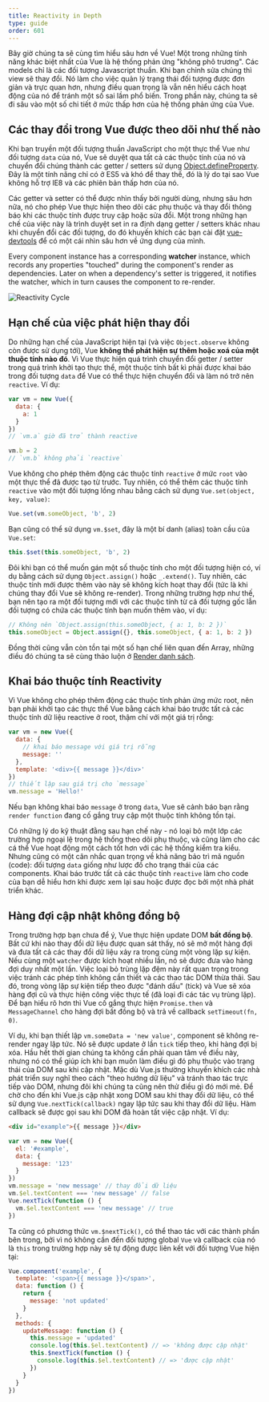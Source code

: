 ```yaml
---
title: Reactivity in Depth
type: guide
order: 601
---
```


Bây giờ chúng ta sẽ cùng tìm hiểu sâu hơn về Vue! Một trong những tính năng khác biệt nhất của Vue là hệ thống phản ứng "không phô trương". Các models chỉ là các đối tượng Javascript thuần. Khi bạn chỉnh sửa chúng thì view sẽ thay đổi. Nó làm cho việc quản lý trạng thái đối tượng được đơn giản và trực quan hơn, nhưng điều quan trọng là vẫn nên hiểu cách hoạt động của nó để tránh một số sai lầm phổ biến. Trong phần này, chúng ta sẽ đi sâu vào một số chi tiết ở mức thấp hơn của hệ thống phản ứng của Vue.

## Các thay đổi trong Vue được theo dõi như thế nào

Khi bạn truyền một đối tượng thuần JavaScript cho một thực thể Vue như đối tượng `data` của nó, Vue sẽ duyệt qua tất cả các thuộc tính của nó và chuyển đổi chúng thành các getter / setters sử dụng [Object.defineProperty](https://developer.mozilla.org/en-US/docs/Web/JavaScript/Reference/Global_Objects/Object/defineProperty). Đây là một tính năng chỉ có ở ES5 và khó để thay thế, đó là lý do tại sao Vue không hỗ trợ IE8 và các phiên bản thấp hơn của nó.

Các getter và setter có thể được nhìn thấy bởi người dùng, nhưng sâu hơn nữa, nó cho phép Vue thực hiện theo dõi các phụ thuộc và thay đổi thông báo khi các thuộc tính được truy cập hoặc sửa đổi. Một trong những hạn chế của việc này là trình duyệt set in ra định dạng getter / setters khác nhau khi chuyển đổi các đối tượng, do đó khuyến khích các bạn cài đặt [vue-devtools](https://github.com/vuejs/vue-devtools) để có một cái nhìn sâu hơn về ứng dụng của mình.

Every component instance has a corresponding **watcher** instance, which records any properties "touched" during the component's render as dependencies. Later on when a dependency's setter is triggered, it notifies the watcher, which in turn causes the component to re-render.

![Reactivity Cycle](/images/data.png)

## Hạn chế của việc phát hiện thay đổi

Do những hạn chế của JavaScript hiện tại (và việc `Object.observe` không còn được sử dụng tới), Vue **không thể phát hiện sự thêm hoặc xoá của một thuộc tính nào đó**. Vì Vue thực hiện quá trình chuyển đổi getter / setter trong quá trình khởi tạo thực thể, một thuộc tính bất kì phải được khai báo trong đối tượng `data` để Vue có thể thực hiện chuyển đổi và làm nó trở nên `reactive`. Ví dụ:

``` js
var vm = new Vue({
  data: {
    a: 1
  }
})
// `vm.a` giờ đã trở thành reactive

vm.b = 2
// `vm.b` không phải `reactive`
```

Vue không cho phép thêm động các thuộc tính `reactive` ở mức `root` vào một thực thể đã được tạo từ trước. Tuy nhiên, có thể thêm các thuộc tính `reactive` vào một đối tượng lồng nhau bằng cách sử dụng `Vue.set(object, key, value)`:

``` js
Vue.set(vm.someObject, 'b', 2)
```

Bạn cũng có thể sử dụng `vm.$set`, đây là một bí danh (alias) toàn cầu của `Vue.set`:

``` js
this.$set(this.someObject, 'b', 2)
```

Đôi khi bạn có thể muốn gán một số thuộc tính cho một đối tượng hiện có, ví dụ bằng cách sử dụng `Object.assign()` hoặc `_.extend()`. Tuy nhiên, các thuộc tính mới được thêm vào này sẽ không kích hoạt thay đổi (tức là khi chúng thay đổi Vue sẽ không re-render). Trong những trường hợp như thế, bạn nên tạo ra một đối tượng mới với các thuộc tính từ cả đối tượng gốc lẫn đối tượng có chứa các thuộc tính bạn muốn thêm vào, ví dụ:

``` js
// Không nên `Object.assign(this.someObject, { a: 1, b: 2 })`
this.someObject = Object.assign({}, this.someObject, { a: 1, b: 2 })
```

Đồng thời cũng vẫn còn tồn tại một số hạn chế liên quan đến Array, những điều đó chúng ta sẽ cùng thảo luộn ở [Render danh sách](list.html#Caveats).

## Khai báo thuộc tính Reactivity

Vì Vue không cho phép thêm động các thuộc tính phản ứng mức root, nên bạn phải khởi tạo các thực thể Vue bằng cách khai báo trước tất cả các thuộc tính dữ liệu reactive ở root, thậm chí với một giá trị rỗng:

``` js
var vm = new Vue({
  data: {
    // khai báo message với giá trị rỗng
    message: ''
  },
  template: '<div>{{ message }}</div>'
})
// thiết lập sau giá trị cho `message`
vm.message = 'Hello!'
```

Nếu bạn không khai báo `message` ở trong `data`, Vue sẽ cảnh báo bạn rằng `render function` đang cố gắng truy cập một thuộc tính không tồn tại.

Có những lý do kỹ thuật đằng sau hạn chế này - nó loại bỏ một lớp các trường hợp ngoại lệ trong hệ thống theo dõi phụ thuộc, và cũng làm cho các cá thể Vue hoạt động một cách tốt hơn với các hệ thống kiểm tra kiểu. Nhưng cũng có một cân nhắc quan trọng về khả năng bảo trì mã nguồn (code): đối tượng `data` giống như lược đồ cho trạng thái của các components. Khai báo trước tất cả các thuộc tính `reactive` làm cho code của bạn dễ hiểu hơn khi được xem lại sau hoặc được đọc bởi một nhà phát triển khác.

## Hàng đợi cập nhật không đồng bộ

Trong trường hợp bạn chưa để ý, Vue thực hiện update DOM **bất đồng bộ**. Bất cứ khi nào thay đổi dữ liệu được quan sát thấy, nó sẽ mở một hàng đợi và đưa tất cả các thay đổi dữ liệu xảy ra trong cùng một vòng lặp sự kiện. Nếu cùng một `watcher` được kích hoạt nhiều lần, nó sẽ được đưa vào hàng đợi duy nhất một lần. Việc loại bỏ trùng lặp đệm này rất quan trọng trong việc tránh các phép tính không cần thiết và các thao tác DOM thừa thãi. Sau đó, trong vòng lặp sự kiện tiếp theo được "đánh dấu" (tick) và Vue sẽ xóa hàng đợi cũ và thực hiện công việc thực tế (đã loại đi các tác vụ trùng lặp). Để bạn hiểu rõ hơn thì Vue cố gắng thực hiện `Promise.then` và `MessageChannel` cho hàng đợi bất đồng bộ và trả về callback `setTimeout(fn, 0)`.

Ví dụ, khi bạn thiết lập `vm.someData = 'new value'`, component sẽ không re-render ngay lập tức. Nó sẽ được update ở lần `tick` tiếp theo, khi hàng đợi bị xóa. Hầu hết thời gian chúng ta không cần phải quan tâm về điều này, nhưng nó có thể giúp ích khi bạn muốn làm điều gì đó phụ thuộc vào trạng thái của DOM sau khi cập nhật. Mặc dù Vue.js thường khuyến khích các nhà phát triển suy nghĩ theo cách "theo hướng dữ liệu" và tránh thao tác trực tiếp vào DOM, nhưng đôi khi chúng ta cũng nên thử điều gì đó mới mẻ. Để chờ cho đến khi Vue.js cập nhật xong DOM sau khi thay đổi dữ liệu, có thể sử dụng `Vue.nextTick(callback)` ngay lập tức sau khi thay đổi dữ liệu. Hàm callback sẽ được gọi sau khi DOM đã hoàn tất việc cập nhật. Ví dụ:

``` html
<div id="example">{{ message }}</div>
```

``` js
var vm = new Vue({
  el: '#example',
  data: {
    message: '123'
  }
})
vm.message = 'new message' // thay đổi dữ liệu
vm.$el.textContent === 'new message' // false
Vue.nextTick(function () {
  vm.$el.textContent === 'new message' // true
})
```

Ta cũng có phương thức `vm.$nextTick()`, có thể thao tác với các thành phần bên trong, bởi vì nó không cần đến đối tượng global `Vue` và callback của nó là `this` trong trường hợp này sẽ tự động được liên kết với đối tượng Vue hiện tại:

``` js
Vue.component('example', {
  template: '<span>{{ message }}</span>',
  data: function () {
    return {
      message: 'not updated'
    }
  },
  methods: {
    updateMessage: function () {
      this.message = 'updated'
      console.log(this.$el.textContent) // => 'không được cập nhật'
      this.$nextTick(function () {
        console.log(this.$el.textContent) // => 'được cập nhật'
      })
    }
  }
})
```
